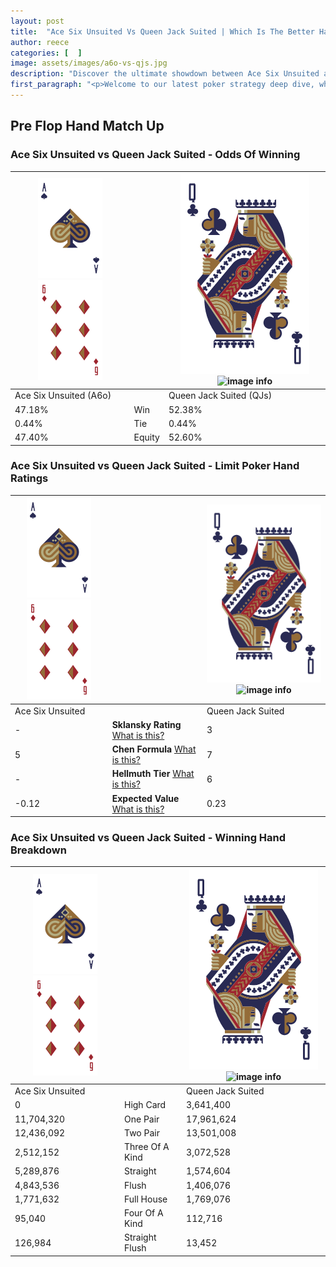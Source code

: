 ```yaml
---
layout: post
title:  "Ace Six Unsuited Vs Queen Jack Suited | Which Is The Better Hand In Poker? A Complete Guide"
author: reece
categories: [  ]
image: assets/images/a6o-vs-qjs.jpg
description: "Discover the ultimate showdown between Ace Six Unsuited and Queen Jack Suited in poker! Uncover the odds, strategies, and scenarios where one hand triumphs over the other. Get ready to up your poker game with this thrilling analysis."
first_paragraph: "<p>Welcome to our latest poker strategy deep dive, where we're pitting two distinct hands against each other in a high-stakes showdown: Ace Six Unsuited vs Queen Jack Suited.</p><p>In the dynamic world of poker, every decision counts, and knowing which hand holds the upper hand is key to your success at the table.</p><p>In this article, we'll dissect these two hands, explore the scenarios where one dominates the other, and equip you with the knowledge to make strategic choices that can tip the odds in your favor.</p><p>Get ready to unravel the intriguing dynamics of these poker hands and elevate your game to new heights.</p>"
---
```




[comment]: # (sp0)

## Pre Flop Hand Match Up

<div class="table hand-ratings" markdown="1"> 



### Ace Six Unsuited vs Queen Jack Suited - Odds Of Winning


    
| ![image info](assets/images/hand1/A.png) ![image info](assets/images/hand1/6o.png) |  | ![image info](assets/images/hand2/Q.png) ![image info](assets/images/hand2/Js.png) |
| -------- | -------- | -------- |
| Ace Six Unsuited (A6o) |  | Queen Jack Suited (QJs) |
| 47.18% | Win | 52.38% |
| 0.44% | Tie | 0.44% |
| 47.40% | Equity | 52.60% |




[comment]: # (sp1)



### Ace Six Unsuited vs Queen Jack Suited - Limit Poker Hand Ratings


    
| ![image info](assets/images/hand1/A.png) ![image info](assets/images/hand1/6o.png) |  | ![image info](assets/images/hand2/Q.png) ![image info](assets/images/hand2/Js.png) |
| -------- | -------- | -------- |
| Ace Six Unsuited |  | Queen Jack Suited |
| - | **Sklansky Rating** [What is this?](/sklansky-rating-explained) | 3 |
| 5 | **Chen Formula** [What is this?](/chen-formula-explained) | 7 |
| - | **Hellmuth Tier** [What is this?](/Hellmuth-tier-explained) | 6 |
| -0.12 | **Expected Value** [What is this?](/expected-value-explained) | 0.23 |




[comment]: # (sp2)



### Ace Six Unsuited vs Queen Jack Suited - Winning Hand Breakdown


    
| ![image info](assets/images/hand1/A.png) ![image info](assets/images/hand1/6o.png) |  | ![image info](assets/images/hand2/Q.png) ![image info](assets/images/hand2/Js.png) |
| -------- | -------- | -------- |
| Ace Six Unsuited |  | Queen Jack Suited |
| 0 | High Card | 3,641,400 |
| 11,704,320 | One Pair | 17,961,624 |
| 12,436,092 | Two Pair | 13,501,008 |
| 2,512,152 | Three Of A Kind | 3,072,528 |
| 5,289,876 | Straight | 1,574,604 |
| 4,843,536 | Flush | 1,406,076 |
| 1,771,632 | Full House | 1,769,076 |
| 95,040 | Four Of A Kind | 112,716 |
| 126,984 | Straight Flush | 13,452 |




[comment]: # (sp3)



</div>

[comment]: # (sp4)



[comment]: # (sp5)

